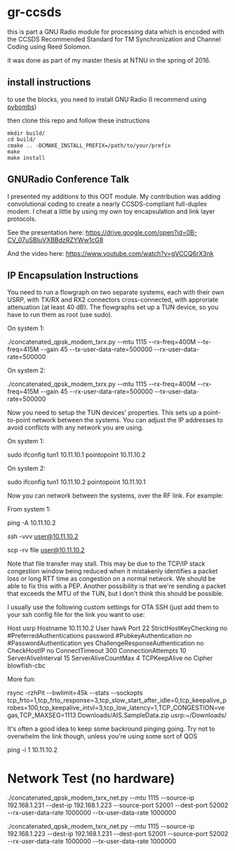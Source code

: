 # gr-ccsds

this is part a GNU Radio module for processing data which is encoded with the CCSDS Recommended Standard for TM Synchronization and Channel Coding using Reed Solomon.

it was done as part of my master thesis at NTNU in the spring of 2016.

## install instructions

to use the blocks, you need to install GNU Radio (I recommend using [pybombs](https://github.com/gnuradio/pybombs))

then clone this repo and follow these instructions

    mkdir build/
    cd build/
    cmake .. -DCMAKE_INSTALL_PREFIX=/path/to/your/prefix
    make
    make install
    
## GNURadio Conference Talk

I presented my additions to this OOT module. My contribution was adding convolutional coding to create a nearly CCSDS-compliant full-duplex modem. I cheat a little by using my own toy encapsulation and link layer protocols.

See the presentation here: https://drive.google.com/open?id=0B-CV_07uSBIuVXBBdzRZYWw1cG8

And the video here: https://www.youtube.com/watch?v=gVCCQ6rX3nk

## IP Encapsulation Instructions

You need to run a flowgraph on two separate systems, each with their own USRP, with TX/RX and RX2
connectors cross-connected, with approriate attenuation (at least 40 dB).  The flowgraphs
set up a TUN device, so you have to run them as root (use sudo).

On system 1:

./concatenated_qpsk_modem_txrx.py --mtu 1115 --rx-freq=400M --tx-freq=415M --gain 45 --tx-user-data-rate=500000 --rx-user-data-rate=500000

On system 2:

./concatenated_qpsk_modem_txrx.py --mtu 1115 --rx-freq=400M --rx-freq=415M --gain 45 --rx-user-data-rate=500000 --tx-user-data-rate=500000

Now you need to setup the TUN devices' properties.  This sets up a point-to-point network between
the systems.  You can adjust the IP addresses to avoid conflicts with any network you are using.

On system 1:

sudo ifconfig tun1 10.11.10.1 pointopoint 10.11.10.2

On system 2:

sudo ifconfig tun1 10.11.10.2 pointopoint 10.11.10.1

Now you can network between the systems, over the RF link.  For example:

From system 1:

ping -A 10.11.10.2

ssh -vvv user@10.11.10.2

scp -rv file user@10.11.10.2

Note that file transfer may stall.  This may be due to the TCP/IP stack congestion window being 
reduced when it mistakenly identifies a packet loss or long RTT time as congestion on a normal 
network.  We should be able to fix this with a PEP.  Another possibility is that we're sending 
a packet that exceeds the MTU of the TUN, but I don't think this should be possible.

I usually use the following custom settings for OTA SSH (just add them to your ssh config file 
for the link you want to use:

Host usrp
Hostname 10.11.10.2
User hawk
Port 22
StrictHostKeyChecking no
#PreferredAuthentications password
#PubkeyAuthentication no
#PasswordAuthentication yes
ChallengeResponseAuthentication no
CheckHostIP no
ConnectTimeout 300
ConnectionAttempts 10
ServerAliveInterval 15
ServerAliveCountMax 4
TCPKeepAlive no
Cipher blowfish-cbc

More fun:

rsync -rzhPit --bwlimit=45k --stats --sockopts tcp_frto=1,tcp_frto_response=3,tcp_slow_start_after_idle=0,tcp_keepalive_probes=100,tcp_keepalive_intvl=3,tcp_low_latency=1,TCP_CONGESTION=vegas,TCP_MAXSEG=1113 Downloads/AIS.SampleData.zip  usrp:~/Downloads/

It's often a good idea to keep some backround pinging going.  Try not to overwhelm the link though, unless you're using some sort of QOS

ping -i 1 10.11.10.2

# Network Test (no hardware)

./concatenated_qpsk_modem_txrx_net.py --mtu 1115 --source-ip 192.168.1.231 --dest-ip 192.168.1.223 --source-port 52001 --dest-port 52002 --rx-user-data-rate 1000000 --tx-user-data-rate 1000000

./concatenated_qpsk_modem_txrx_net.py --mtu 1115 --source-ip 192.168.1.223 --dest-ip 192.168.1.231 --dest-port 52001 --source-port 52002 --rx-user-data-rate 1000000 --tx-user-data-rate 1000000
